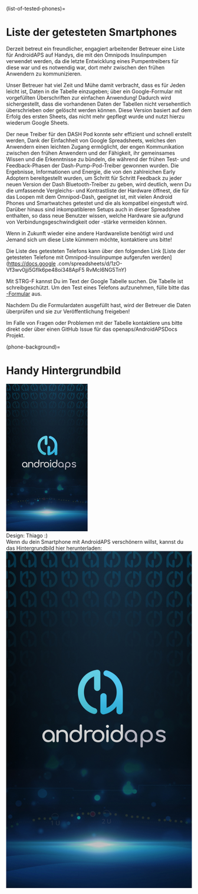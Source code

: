(list-of-tested-phones)=

# Liste der getesteten Smartphones

Derzeit betreut ein freundlicher, engagiert arbeitender Betreuer eine Liste für AndroidAPS auf Handys, die mit den Omnipods Insulinpumpen verwendet werden, da die letzte Entwicklung eines Pumpentreibers für diese war und es notwendig war, dort mehr zwischen den frühen Anwendern zu kommunizieren.

Unser Betreuer hat viel Zeit und Mühe damit verbracht, dass es für Jeden leicht ist, Daten in die Tabelle einzugeben; über ein Google-Formular mit vorgefüllten Überschriften zur einfachen Anwendung! Dadurch wird sichergestellt, dass die vorhandenen Daten der Tabellen nicht versehentlich überschrieben oder gelöscht werden können. Diese Version basiert auf dem Erfolg des ersten Sheets, das nicht mehr gepflegt wurde und nutzt hierzu wiederum Google Sheets.

Der neue Treiber für den DASH Pod konnte sehr effizient und schnell erstellt werden, Dank der Einfachheit von Google Spreadsheets, welches den Anwendern einen leichten Zugang ermöglicht, der engen Kommunikation zwischen den frühen Anwendern und der Fähigkeit, ihr gemeinsames Wissen und die Erkenntnisse zu bündeln, die während der frühen Test- und Feedback-Phasen der Dash-Pump-Pod-Treiber gewonnen wurden. Die Ergebnisse, Informationen und Energie, die von den zahlreichen Early Adoptern bereitgestellt wurden, um Schritt für Schritt Feedback zu jeder neuen Version der Dash Bluetooth-Treiber zu geben, wird deutlich, wenn Du die umfassende Vergleichs- und Kontrastliste der Hardware öffnest, die für das Loopen mit dem Omnipod-Dash, geeignet ist, mit vielen Android Phones und Smartwatches getestet und die als kompatibel eingestuft wird. Darüber hinaus sind inkompatibleren Setups auch in dieser Spreadshee enthalten, so dass neue Benutzer wissen, welche Hardware sie aufgrund von Verbindungsgeschwindigkeit oder -stärke vermeiden können.

Wenn in Zukunft wieder eine andere Hardwareliste benötigt wird und Jemand sich um diese Liste kümmern möchte, kontaktiere uns bitte!

Die Liste des getesteten Telefons kann über den folgenden Link [Liste der getesteten Telefone mit Omnipod-Insulinpumpe aufgerufen werden](https://docs.google .com/spreadsheets/d/1zO-Vf3wv0jji5Gflk6pe48oi348ApF5 RvMcI6NG5TnY)

Mit STRG-F kannst Du im Text der Google Tabelle suchen. Die Tabelle ist schreibgeschützt. Um den Test eines Telefons aufzunehmen, fülle bitte das [-Formular](https://forms.gle/g7GbSkMCTfFrWKjSA) aus.

Nachdem Du die Formulardaten ausgefüllt hast, wird der Betreuer die Daten überprüfen und sie zur Veröffentlichung freigeben!

Im Falle von Fragen oder Problemen mit der Tabelle kontaktiere uns bitte direkt oder über einen GitHub Issue für das openaps/AndroidAPSDocs Projekt.

(phone-background)=

# Handy Hintergrundbild

![Handy Hintergrundbild](../images/bg_phone_thump.jpg) </br> Design: Thiago :) </br> Wenn du dein Smartphone mit AndroidAPS verschönern willst, kannst du das Hintergrundbild hier herunterladen: ![Hintergrundbild in hoher Auflösung.](../images/bg_phone.jpg)